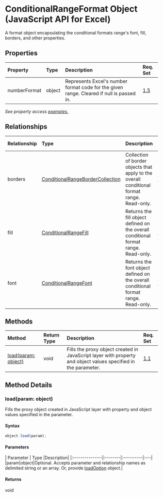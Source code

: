 # ConditionalRangeFormat Object (JavaScript API for Excel)

A format object encapsulating the conditional formats range's font, fill, borders, and other properties.

## Properties

| Property	   | Type	|Description| Req. Set|
|:---------------|:--------|:----------|:----|
|numberFormat|object|Represents Excel's number format code for the given range. Cleared if null is passed in.|[1.5](../requirement-sets/excel-api-requirement-sets.md)|

_See property access [examples.](#property-access-examples)_

## Relationships
| Relationship | Type	|Description| Req. Set|
|:---------------|:--------|:----------|:----|
|borders|[ConditionalRangeBorderCollection](conditionalrangebordercollection.md)|Collection of border objects that apply to the overall conditional format range. Read-only.|[1.5](../requirement-sets/excel-api-requirement-sets.md)|
|fill|[ConditionalRangeFill](conditionalrangefill.md)|Returns the fill object defined on the overall conditional format range. Read-only.|[1.5](../requirement-sets/excel-api-requirement-sets.md)|
|font|[ConditionalRangeFont](conditionalrangefont.md)|Returns the font object defined on the overall conditional format range. Read-only.|[1.5](../requirement-sets/excel-api-requirement-sets.md)|

## Methods

| Method		   | Return Type	|Description| Req. Set|
|:---------------|:--------|:----------|:----|
|[load(param: object)](#loadparam-object)|void|Fills the proxy object created in JavaScript layer with property and object values specified in the parameter.|[1.1](../requirement-sets/excel-api-requirement-sets.md)|

## Method Details


### load(param: object)
Fills the proxy object created in JavaScript layer with property and object values specified in the parameter.

#### Syntax
```js
object.load(param);
```

#### Parameters
| Parameter	   | Type	|Description|
|:---------------|:--------|:----------|:---|
|param|object|Optional. Accepts parameter and relationship names as delimited string or an array. Or, provide [loadOption](loadoption.md) object.|

#### Returns
void
